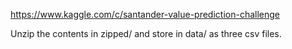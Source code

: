https://www.kaggle.com/c/santander-value-prediction-challenge

Unzip the contents in zipped/ and store in data/ as three csv files.
